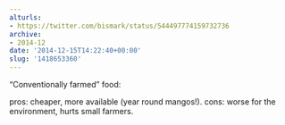 ```yaml
---
alturls:
- https://twitter.com/bismark/status/544497774159732736
archive:
- 2014-12
date: '2014-12-15T14:22:40+00:00'
slug: '1418653360'
---
```


“Conventionally farmed” food: 

pros: cheaper, more available (year round mangos!).
cons: worse for the environment, hurts small farmers.

